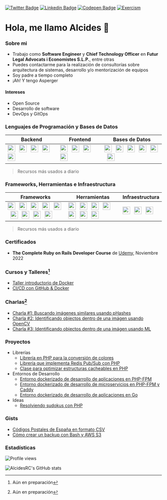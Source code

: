 [![Twitter Badge](https://img.shields.io/badge/-@AlcidesRC-1ca0f1?style=flat-square&labelColor=1ca0f1&logo=twitter&logoColor=white&link=https://twitter.com/alcidesrc)](https://twitter.com/alcidesrc) [![Linkedin Badge](https://img.shields.io/badge/-AlcidesRC-blue?style=flat-square&logo=Linkedin&logoColor=white&link=https://www.linkedin.com/in/alcidesrc/)](https://www.linkedin.com/in/alcidesrc/) [![Codepen Badge](https://img.shields.io/badge/-AlcidesRC-black?style=flat-square&logo=Codepen&logoColor=white&link=https://codepen.io/alcidesrc/)](https://codepen.io/alcidesrc/) [![Exercism](https://img.shields.io/badge/-AlcidesRC-purple?style=flat-square&logo=Exercism&logoColor=white&link=https://exercism.org/profiles/AlcidesRC/)](https://exercism.org/profiles/AlcidesRC)


# Hola, me llamo Alcides 👋

### Sobre mi

- Trabajo como **Software Engineer** y **Chief Technology Officer** en **Futur Legal Advocats i Economistes S.L.P.**, entre otras
- Puedes contactarme para la realización de consultorías sobre arquitectura de sistemas, desarrollo y/o mentorización de equipos
- Soy padre a tiempo completo
- ¡Ah! Y tengo Asperger

#### Intereses

- Open Source
- Desarrollo de software
- DevOps y GitOps

### Lenguajes de Programación y Bases de Datos

<table>
  <thead>
    <tr>
      <th>Backend</th>
      <th>Frontend</th>
      <th>Bases de Datos</th>
    </tr>
  </thead>
  <tbody>
    <tr>
      <td>
        <img height="24" width="24" src="https://cdnjs.cloudflare.com/ajax/libs/simple-icons/6.8.0/gnubash.svg" /> &nbsp;
        <img height="24" width="24" src="https://cdnjs.cloudflare.com/ajax/libs/simple-icons/6.8.0/php.svg" /> &nbsp;
        <img height="24" width="24" src="https://cdnjs.cloudflare.com/ajax/libs/simple-icons/6.8.0/python.svg" /> &nbsp;
        <img height="24" width="24" src="https://cdnjs.cloudflare.com/ajax/libs/simple-icons/6.8.0/ruby.svg" /> &nbsp;
        <img height="24" width="24" src="https://cdnjs.cloudflare.com/ajax/libs/simple-icons/6.8.0/go.svg" /> &nbsp;
      </td>
      <td>
        <img height="24" width="24" src="https://cdnjs.cloudflare.com/ajax/libs/simple-icons/6.8.0/javascript.svg" /> &nbsp; 
        <img height="24" width="24" src="https://cdnjs.cloudflare.com/ajax/libs/simple-icons/6.8.0/vuedotjs.svg" /> &nbsp; 
        <img height="24" width="24" src="https://cdnjs.cloudflare.com/ajax/libs/simple-icons/6.8.0/angular.svg" /> &nbsp; 
        <img height="24" width="24" src="https://cdnjs.cloudflare.com/ajax/libs/simple-icons/6.8.0/lit.svg" /> &nbsp; 
      </td>
      <td>
        <img height="24" width="24" src="https://cdnjs.cloudflare.com/ajax/libs/simple-icons/6.8.0/mysql.svg" /> &nbsp; 
        <img height="24" width="24" src="https://cdnjs.cloudflare.com/ajax/libs/simple-icons/6.8.0/postgresql.svg" /> &nbsp; 
        <img height="24" width="24" src="https://cdnjs.cloudflare.com/ajax/libs/simple-icons/6.8.0/sqlite.svg" /> &nbsp; 
        <img height="24" width="24" src="https://cdnjs.cloudflare.com/ajax/libs/simple-icons/6.8.0/elasticsearch.svg" /> &nbsp; 
        <img height="24" width="24" src="https://cdnjs.cloudflare.com/ajax/libs/simple-icons/6.8.0/redis.svg" /> &nbsp; 
        <img height="24" width="24" src="https://cdnjs.cloudflare.com/ajax/libs/simple-icons/6.8.0/mongodb.svg" /> &nbsp;
      </td>
    </tr>
  </tbody>
</table>

> Recursos más usados a diario

### Frameworks, Herramientas e Infraestructura

<table>
  <thead>
    <tr>
      <th>Frameworks</th>
      <th>Herramientas</th>
      <th>Infraestructura</th>
    </tr>
  </thead>
  <tbody>
    <tr>
      <td>
        <img height="24" width="24" src="https://cdnjs.cloudflare.com/ajax/libs/simple-icons/6.8.0/laravel.svg" /> &nbsp; 
        <img height="24" width="24" src="https://cdnjs.cloudflare.com/ajax/libs/simple-icons/6.8.0/symfony.svg" /> &nbsp; 
        <img height="24" width="24" src="https://cdnjs.cloudflare.com/ajax/libs/simple-icons/6.8.0/codeigniter.svg" /> &nbsp; 
        <img height="24" width="24" src="https://cdnjs.cloudflare.com/ajax/libs/simple-icons/6.8.0/cakephp.svg" /> &nbsp; 
        <img height="24" width="24" src="https://cdnjs.cloudflare.com/ajax/libs/simple-icons/6.8.0/django.svg" /> &nbsp; 
        <img height="24" width="24" src="https://cdnjs.cloudflare.com/ajax/libs/simple-icons/6.8.0/fastapi.svg" /> &nbsp; 
        <img height="24" width="24" src="https://cdnjs.cloudflare.com/ajax/libs/simple-icons/6.8.0/rubyonrails.svg" /> &nbsp; 
        <img height="24" width="24" src="https://cdnjs.cloudflare.com/ajax/libs/simple-icons/6.8.0/rubysinatra.svg" /> &nbsp; 
        <img height="24" width="24" src="https://cdnjs.cloudflare.com/ajax/libs/simple-icons/6.8.0/socketdotio.svg" /> &nbsp; 
      </td>
      <td>
        <img height="24" width="24" src="https://cdnjs.cloudflare.com/ajax/libs/simple-icons/6.8.0/git.svg" /> &nbsp;
        <img height="24" width="24" src="https://cdnjs.cloudflare.com/ajax/libs/simple-icons/6.8.0/github.svg" /> &nbsp; 
        <img height="24" width="24" src="https://cdnjs.cloudflare.com/ajax/libs/simple-icons/6.8.0/swagger.svg" /> &nbsp;  
        <img height="24" width="24" src="https://cdnjs.cloudflare.com/ajax/libs/simple-icons/6.8.0/postman.svg" /> &nbsp;
        <img height="24" width="24" src="https://cdnjs.cloudflare.com/ajax/libs/simple-icons/6.8.0/opencv.svg" /> &nbsp; 
        <img height="24" width="24" src="https://cdnjs.cloudflare.com/ajax/libs/simple-icons/6.8.0/tensorflow.svg" /> &nbsp;
        <img height="24" width="24" src="https://cdnjs.cloudflare.com/ajax/libs/simple-icons/6.8.0/rabbitmq.svg" /> &nbsp;
      </td>
      <td>
        <img height="24" width="24" src="https://cdnjs.cloudflare.com/ajax/libs/simple-icons/6.8.0/docker.svg" /> &nbsp; 
        <img height="24" width="24" src="https://cdnjs.cloudflare.com/ajax/libs/simple-icons/6.8.0/amazonaws.svg" /> &nbsp; 
        <img height="24" width="24" src="https://cdnjs.cloudflare.com/ajax/libs/simple-icons/6.8.0/nginx.svg" /> &nbsp; 
      </td>
    </tr>
  </tbody>
</table>

> Recursos más usados a diario

### Certificados

- **The Complete Ruby on Rails Developer Course** de [Udemy](https://www.udemy.com/course/the-complete-ruby-on-rails-developer-course/), Noviembre 2022 

### Cursos y Talleres[^1]

- [Taller introductorio de Docker](https://gist.github.com/AlcidesRC/9e8997635d2b74f790e72b667c2cfa40)
- [CI/CD con GitHub & Docker](https://github.com/AlcidesRC/ci-cd-github-docker)

[^1]: Aún en preparación

### Charlas[^1]

- [Charla #1: Buscando imágenes similares usando pHashes](https://github.com/AlcidesRC/cv-searching-similar-images)
- [Charla #2: Identificando objectos dentro de una imágen usando OpenCV](https://github.com/AlcidesRC/cv-identifying-objects-in-images-with-opencv)
- [Charla #3: Identificando objectos dentro de una imágen usando ML](https://github.com/AlcidesRC/cv-identifying-objects-in-images-with-ml)

[^1]: Aún en preparación

### Proyectos

- Librerías
  - [Librería en PHP para la conversión de colores](https://github.com/fonil/coloreeze)
  - [Librería que implementa Redis Pub/Sub con PHP](https://github.com/alcidesrc/php-redis-pubsub)
  - [Clase para optimizar estructuras cacheables en PHP](https://github.com/fonil/cache)
- Entornos de Desarrollo
  - [Entorno dockerizado de desarrollo de aplicaciones en PHP-FPM](https://github.com/fonil/dockerized-php)
  - [Entorno dockerizado de desarrollo de microservicios en PHP-FPM y Caddy](https://github.com/fonil/microservice-caddy-phpfpm)
  - [Entorno dockerizado de desarrollo de aplicaciones en Go](https://github.com/fonil/dockerized-go)
- Ideas
  - [Resolviendo sudokus con PHP](https://github.com/alcidesrc/sudoku-solver-in-php)
  
### Gists

- [Códigos Postales de España en formato CSV](https://gist.github.com/AlcidesRC/14f80f7842acc91e14c11dc22b52d177)
- [Cómo crear un backup con Bash y AWS S3](https://gist.github.com/AlcidesRC/4d3542c20743d3df8c87d45f510c8ec4)

### Estadísticas

![Profile views](https://komarev.com/ghpvc/?username=alcidesrc&color=blue)

![AlcidesRC's GitHub stats](https://github-readme-stats.vercel.app/api?username=alcidesrc&show_icons=true)
